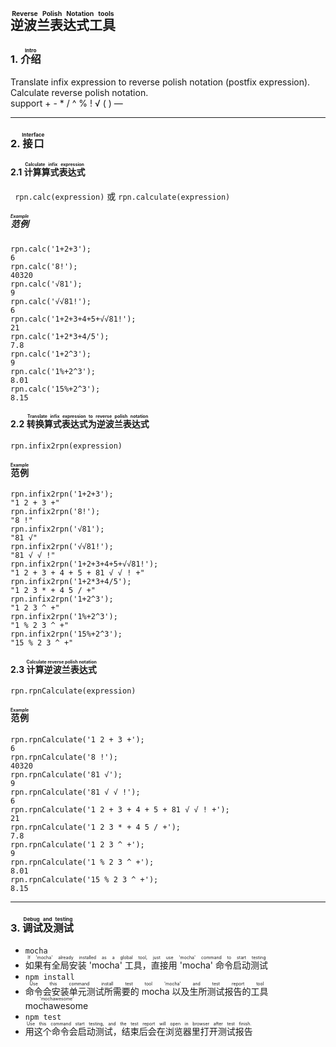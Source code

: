 ## <ruby>逆波兰表达式工具<rt>Reverse Polish Notation tools</rt></ruby>

### 1. <ruby>介绍<rt>Intro</rt></ruby>
  
Translate infix expression to reverse polish notation (postfix expression).  
Calculate reverse polish notation.  
support + - * / ^ % ! √ ( ) —   



----

### 2. <ruby>接口<rt>Interface</rt></ruby>
#### 2.1 <ruby>计算算式表达式<rt>Calculate infix expression</rt></ruby>
``` rpn.calc(expression)``` 或 ``` rpn.calculate(expression) ```
##### <ruby>范例<rt>Example</rt></ruby>
```
rpn.calc('1+2+3');
6
rpn.calc('8!');
40320
rpn.calc('√81');
9
rpn.calc('√√81!');
6
rpn.calc('1+2+3+4+5+√√81!');
21
rpn.calc('1+2*3+4/5');
7.8
rpn.calc('1+2^3');
9
rpn.calc('1%+2^3');
8.01
rpn.calc('15%+2^3');
8.15
```

#### 2.2 <ruby>转换算式表达式为逆波兰表达式<rt>Translate infix expression to reverse polish notation</rt></ruby>
``` rpn.infix2rpn(expression) ```
#### <ruby>范例<rt>Example</rt></ruby>
```
rpn.infix2rpn('1+2+3');
"1 2 + 3 +"
rpn.infix2rpn('8!');
"8 !"
rpn.infix2rpn('√81');
"81 √"
rpn.infix2rpn('√√81!');
"81 √ √ !"
rpn.infix2rpn('1+2+3+4+5+√√81!');
"1 2 + 3 + 4 + 5 + 81 √ √ ! +"
rpn.infix2rpn('1+2*3+4/5');
"1 2 3 * + 4 5 / +"
rpn.infix2rpn('1+2^3');
"1 2 3 ^ +"
rpn.infix2rpn('1%+2^3');
"1 % 2 3 ^ +"
rpn.infix2rpn('15%+2^3');
"15 % 2 3 ^ +"
```

#### 2.3 <ruby>计算逆波兰表达式<rt>Calculate reverse polish notation</rt></ruby>
``` rpn.rpnCalculate(expression) ```
#### <ruby>范例<rt>Example</rt></ruby>
```
rpn.rpnCalculate('1 2 + 3 +');
6
rpn.rpnCalculate('8 !');
40320
rpn.rpnCalculate('81 √');
9
rpn.rpnCalculate('81 √ √ !');
6
rpn.rpnCalculate('1 2 + 3 + 4 + 5 + 81 √ √ ! +');
21
rpn.rpnCalculate('1 2 3 * + 4 5 / +');
7.8
rpn.rpnCalculate('1 2 3 ^ +');
9
rpn.rpnCalculate('1 % 2 3 ^ +');
8.01
rpn.rpnCalculate('15 % 2 3 ^ +');
8.15
```
----

### 3. <ruby>调试及测试<rt>Debug and testing</rt></ruby>
- ``` mocha ```
- <ruby>如果有全局安装 'mocha' 工具，直接用 'mocha' 命令启动测试<rt>If 'mocha' already installed as a global tool, just use 'mocha' command to start testing</rt></ruby>
- ``` npm install ```
- <ruby>命令会安装单元测试所需要的 mocha 以及生所测试报告的工具 mochawesome<rt>Use this command install test tool 'mocha' and test report tool 'mochawesome'</rt></ruby>
- ``` npm test ```
- <ruby>用这个命令会启动测试，结束后会在浏览器里打开测试报告<rt>Use this command start testing, and the test report will open in browser after test finish.</rt></ruby>

